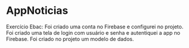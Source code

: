 # AppNoticias
Exercício Ebac: Foi criado uma conta no Firebase e configurei no projeto.
Foi criado uma tela de login com usuário e senha e autentiquei a app no Firebase.
Foi criado no projeto um modelo de dados.
